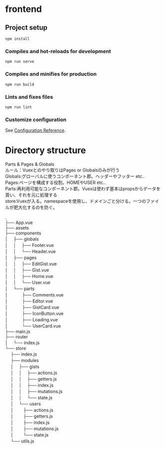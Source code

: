 # frontend

## Project setup
```
npm install
```

### Compiles and hot-reloads for development
```
npm run serve
```

### Compiles and minifies for production
```
npm run build
```

### Lints and fixes files
```
npm run lint
```

### Customize configuration
See [Configuration Reference](https://cli.vuejs.org/config/).

# Directory structure
Parts & Pages & Globals<br>
ルール：Vuexとのやり取りはPages or Globalsのみが行う<br>
Globals:グローバルに使うコンポーネント郡。ヘッダーやフッター etc..<br>
Pages:ページを構成する役割。HOMEやUSER etc..<br>
Parts:再利用可能なコンポーネント郡。Vuexは使わず基本はpropsからデータを貰い、それを元に処理する<br>
store:Vuexが入る。namespaceを使用し、ドメインごと分ける。一つのファイルが肥大化するのを防ぐ。<br>

.<br>
├── App.vue<br>
├── assets<br>
├── components<br>
│　   ├── globals<br>
│　   │　   ├── Footer.vue<br>
│　   │　   └── Header.vue<br>
│　   ├── pages<br>
│　   │　   ├── EditGist.vue<br>
│　   │　   ├── Gist.vue<br>
│　   │　   ├── Home.vue<br>
│　   │　   └── User.vue<br>
│　   └── parts<br>
│　　　       ├── Comments.vue<br>
│　　　       ├── Editor.vue<br>
│　　　       ├── GistCard.vue<br>
│　　　       ├── IconButton.vue<br>
│　　　       ├── Loading.vue<br>
│　　　       └── UserCard.vue<br>
├── main.js<br>
├── router<br>
│　   └── index.js<br>
└── store<br>
　    ├── index.js<br>
　    ├── modules<br>
　    │　   ├── gists<br>
　    │　   │　   ├── actions.js<br>
　    │　   │　   ├── getters.js<br>
　    │　   │　   ├── index.js<br>
　    │　   │　   ├── mutations.js<br>
　    │　   │　   └── state.js<br>
　    │　   └── users<br>
　    │　　       ├── actions.js<br>
　    │　　       ├── getters.js<br>
　    │　　       ├── index.js<br>
　    │　　       ├── mutations.js<br>
　    │　　       └── state.js<br>
　    └── utils.js<br>